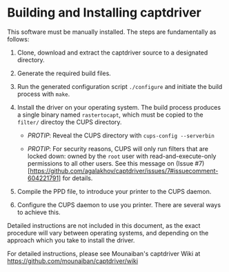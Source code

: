# Building and Installing captdriver

This software must be manually installed. The steps are fundamentally
as follows:

1. Clone, download and extract the captdriver source to a designated
   directory.

2. Generate the required build files.

3. Run the generated configuration script `./configure` and initiate
   the build process with `make`.

4. Install the driver on your operating system. The build process
   produces a single binary named `rastertocapt`, which must be 
   copied to the `filter/` directoy the CUPS directory.

   * *PROTIP*: Reveal the CUPS directory with `cups-config --serverbin`

   * *PROTIP*: For security reasons, CUPS will only run filters that
     are locked down: owned by the `root` user with read-and-execute-only
     permissions to all other users. See this message on
     (Issue #7)[https://github.com/agalakhov/captdriver/issues/7#issuecomment-604221791] for details.

5. Compile the PPD file, to introduce your printer to the CUPS 
   daemon.

6. Configure the CUPS daemon to use you printer. There are several
   ways to achieve this.

Detailed instructions are not included in this document, as the
exact procedure will vary between operating systems, and depending
on the approach which you take to install the driver.

For detailed instructions, please see Mounaiban's captdriver Wiki
at https://github.com/mounaiban/captdriver/wiki

[wiki]: http://github.com/mounaiban/captdriver/wiki "Mounaiban's captdriver Project Wiki."
